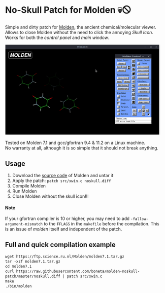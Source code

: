 # No-Skull Patch for Molden 💀🛇

Simple and dirty patch for [Molden](https://www.theochem.ru.nl/molden/), the ancient chemical/molecular viewer. Allows to close Molden without the need to click the annoying *Skull Icon*. Works for both the *control panel* and *main window*.

![Molden Closing](./closing.gif)

Tested on Molden 7.1 and gcc/gfortran 9.4 & 11.2 on a Linux machine.  
No warranty at all, although it is so simple that it should not break anything.


## Usage
1. Download the [source code](https://ftp.science.ru.nl/Molden/) of Molden and untar it
2. Apply the patch: `patch src/xwin.c noskull.diff`
3. Compile Molden
4. Run Molden
5. Close Molden without the skull icon!!!

#### Note
If your gfortran compiler is 10 or higher, you may need to add `-fallow-argument-mismatch` to the `FFLAGS` in the `makefile` before the compilation. This is an issue of *molden* itself and independent of the patch.


## Full and quick compilation example
```
wget https://ftp.science.ru.nl/Molden/molden7.1.tar.gz
tar -xzf molden7.1.tar.gz
cd molden7.1
curl https://raw.githubusercontent.com/boneta/molden-noskull-patch/master/noskull.diff | patch src/xwin.c
make
./bin/molden
```
